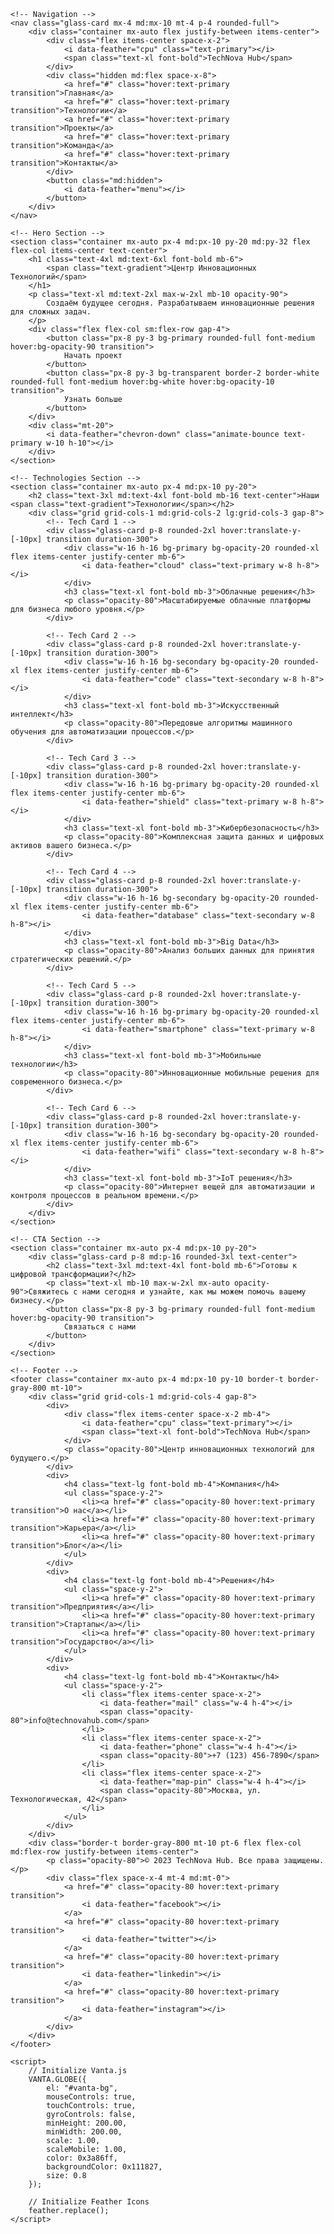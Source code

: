 <!DOCTYPE html>
<html lang="en">
<head>
    <meta charset="UTF-8">
    <meta name="viewport" content="width=device-width, initial-scale=1.0">
    <title>TechNova Hub - Центр Инновационных технологий</title>
    <script src="https://cdn.tailwindcss.com"></script>
    <script src="https://unpkg.com/feather-icons"></script>
    <script src="https://cdn.jsdelivr.net/npm/feather-icons/dist/feather.min.js"></script>
    <script src="https://cdn.jsdelivr.net/npm/vanta@latest/dist/vanta.globe.min.js"></script>
    <script>
        tailwind.config = {
            theme: {
                extend: {
                    colors: {
                        primary: '#3a86ff',
                        secondary: '#8338ec'
                    }
                }
            }
        }
    </script>
    <style>
        #vanta-bg {
            position: absolute;
            top: 0;
            left: 0;
            width: 100%;
            height: 100%;
            z-index: -1;
        }
        .glass-card {
            background: rgba(255, 255, 255, 0.1);
            backdrop-filter: blur(10px);
            -webkit-backdrop-filter: blur(10px);
            border-radius: 20px;
            border: 1px solid rgba(255, 255, 255, 0.2);
        }
        .text-gradient {
            background: linear-gradient(90deg, #3a86ff 0%, #8338ec 100%);
            -webkit-background-clip: text;
            background-clip: text;
            color: transparent;
        }
    </style>
</head>
<body class="min-h-screen bg-gray-900 text-white overflow-x-hidden">
    <div id="vanta-bg"></div>

    <!-- Navigation -->
    <nav class="glass-card mx-4 md:mx-10 mt-4 p-4 rounded-full">
        <div class="container mx-auto flex justify-between items-center">
            <div class="flex items-center space-x-2">
                <i data-feather="cpu" class="text-primary"></i>
                <span class="text-xl font-bold">TechNova Hub</span>
            </div>
            <div class="hidden md:flex space-x-8">
                <a href="#" class="hover:text-primary transition">Главная</a>
                <a href="#" class="hover:text-primary transition">Технологии</a>
                <a href="#" class="hover:text-primary transition">Проекты</a>
                <a href="#" class="hover:text-primary transition">Команда</a>
                <a href="#" class="hover:text-primary transition">Контакты</a>
            </div>
            <button class="md:hidden">
                <i data-feather="menu"></i>
            </button>
        </div>
    </nav>

    <!-- Hero Section -->
    <section class="container mx-auto px-4 md:px-10 py-20 md:py-32 flex flex-col items-center text-center">
        <h1 class="text-4xl md:text-6xl font-bold mb-6">
            <span class="text-gradient">Центр Инновационных Технологий</span>
        </h1>
        <p class="text-xl md:text-2xl max-w-2xl mb-10 opacity-90">
            Создаём будущее сегодня. Разрабатываем инновационные решения для сложных задач.
        </p>
        <div class="flex flex-col sm:flex-row gap-4">
            <button class="px-8 py-3 bg-primary rounded-full font-medium hover:bg-opacity-90 transition">
                Начать проект
            </button>
            <button class="px-8 py-3 bg-transparent border-2 border-white rounded-full font-medium hover:bg-white hover:bg-opacity-10 transition">
                Узнать больше
            </button>
        </div>
        <div class="mt-20">
            <i data-feather="chevron-down" class="animate-bounce text-primary w-10 h-10"></i>
        </div>
    </section>

    <!-- Technologies Section -->
    <section class="container mx-auto px-4 md:px-10 py-20">
        <h2 class="text-3xl md:text-4xl font-bold mb-16 text-center">Наши <span class="text-gradient">Технологии</span></h2>
        <div class="grid grid-cols-1 md:grid-cols-2 lg:grid-cols-3 gap-8">
            <!-- Tech Card 1 -->
            <div class="glass-card p-8 rounded-2xl hover:translate-y-[-10px] transition duration-300">
                <div class="w-16 h-16 bg-primary bg-opacity-20 rounded-xl flex items-center justify-center mb-6">
                    <i data-feather="cloud" class="text-primary w-8 h-8"></i>
                </div>
                <h3 class="text-xl font-bold mb-3">Облачные решения</h3>
                <p class="opacity-80">Масштабируемые облачные платформы для бизнеса любого уровня.</p>
            </div>
            
            <!-- Tech Card 2 -->
            <div class="glass-card p-8 rounded-2xl hover:translate-y-[-10px] transition duration-300">
                <div class="w-16 h-16 bg-secondary bg-opacity-20 rounded-xl flex items-center justify-center mb-6">
                    <i data-feather="code" class="text-secondary w-8 h-8"></i>
                </div>
                <h3 class="text-xl font-bold mb-3">Искусственный интеллект</h3>
                <p class="opacity-80">Передовые алгоритмы машинного обучения для автоматизации процессов.</p>
            </div>
            
            <!-- Tech Card 3 -->
            <div class="glass-card p-8 rounded-2xl hover:translate-y-[-10px] transition duration-300">
                <div class="w-16 h-16 bg-primary bg-opacity-20 rounded-xl flex items-center justify-center mb-6">
                    <i data-feather="shield" class="text-primary w-8 h-8"></i>
                </div>
                <h3 class="text-xl font-bold mb-3">Кибербезопасность</h3>
                <p class="opacity-80">Комплексная защита данных и цифровых активов вашего бизнеса.</p>
            </div>
            
            <!-- Tech Card 4 -->
            <div class="glass-card p-8 rounded-2xl hover:translate-y-[-10px] transition duration-300">
                <div class="w-16 h-16 bg-secondary bg-opacity-20 rounded-xl flex items-center justify-center mb-6">
                    <i data-feather="database" class="text-secondary w-8 h-8"></i>
                </div>
                <h3 class="text-xl font-bold mb-3">Big Data</h3>
                <p class="opacity-80">Анализ больших данных для принятия стратегических решений.</p>
            </div>
            
            <!-- Tech Card 5 -->
            <div class="glass-card p-8 rounded-2xl hover:translate-y-[-10px] transition duration-300">
                <div class="w-16 h-16 bg-primary bg-opacity-20 rounded-xl flex items-center justify-center mb-6">
                    <i data-feather="smartphone" class="text-primary w-8 h-8"></i>
                </div>
                <h3 class="text-xl font-bold mb-3">Мобильные технологии</h3>
                <p class="opacity-80">Инновационные мобильные решения для современного бизнеса.</p>
            </div>
            
            <!-- Tech Card 6 -->
            <div class="glass-card p-8 rounded-2xl hover:translate-y-[-10px] transition duration-300">
                <div class="w-16 h-16 bg-secondary bg-opacity-20 rounded-xl flex items-center justify-center mb-6">
                    <i data-feather="wifi" class="text-secondary w-8 h-8"></i>
                </div>
                <h3 class="text-xl font-bold mb-3">IoT решения</h3>
                <p class="opacity-80">Интернет вещей для автоматизации и контроля процессов в реальном времени.</p>
            </div>
        </div>
    </section>

    <!-- CTA Section -->
    <section class="container mx-auto px-4 md:px-10 py-20">
        <div class="glass-card p-8 md:p-16 rounded-3xl text-center">
            <h2 class="text-3xl md:text-4xl font-bold mb-6">Готовы к цифровой трансформации?</h2>
            <p class="text-xl mb-10 max-w-2xl mx-auto opacity-90">Свяжитесь с нами сегодня и узнайте, как мы можем помочь вашему бизнесу.</p>
            <button class="px-8 py-3 bg-primary rounded-full font-medium hover:bg-opacity-90 transition">
                Связаться с нами
            </button>
        </div>
    </section>

    <!-- Footer -->
    <footer class="container mx-auto px-4 md:px-10 py-10 border-t border-gray-800 mt-10">
        <div class="grid grid-cols-1 md:grid-cols-4 gap-8">
            <div>
                <div class="flex items-center space-x-2 mb-4">
                    <i data-feather="cpu" class="text-primary"></i>
                    <span class="text-xl font-bold">TechNova Hub</span>
                </div>
                <p class="opacity-80">Центр инновационных технологий для будущего.</p>
            </div>
            <div>
                <h4 class="text-lg font-bold mb-4">Компания</h4>
                <ul class="space-y-2">
                    <li><a href="#" class="opacity-80 hover:text-primary transition">О нас</a></li>
                    <li><a href="#" class="opacity-80 hover:text-primary transition">Карьера</a></li>
                    <li><a href="#" class="opacity-80 hover:text-primary transition">Блог</a></li>
                </ul>
            </div>
            <div>
                <h4 class="text-lg font-bold mb-4">Решения</h4>
                <ul class="space-y-2">
                    <li><a href="#" class="opacity-80 hover:text-primary transition">Предприятия</a></li>
                    <li><a href="#" class="opacity-80 hover:text-primary transition">Стартапы</a></li>
                    <li><a href="#" class="opacity-80 hover:text-primary transition">Государство</a></li>
                </ul>
            </div>
            <div>
                <h4 class="text-lg font-bold mb-4">Контакты</h4>
                <ul class="space-y-2">
                    <li class="flex items-center space-x-2">
                        <i data-feather="mail" class="w-4 h-4"></i>
                        <span class="opacity-80">info@technovahub.com</span>
                    </li>
                    <li class="flex items-center space-x-2">
                        <i data-feather="phone" class="w-4 h-4"></i>
                        <span class="opacity-80">+7 (123) 456-7890</span>
                    </li>
                    <li class="flex items-center space-x-2">
                        <i data-feather="map-pin" class="w-4 h-4"></i>
                        <span class="opacity-80">Москва, ул. Технологическая, 42</span>
                    </li>
                </ul>
            </div>
        </div>
        <div class="border-t border-gray-800 mt-10 pt-6 flex flex-col md:flex-row justify-between items-center">
            <p class="opacity-80">© 2023 TechNova Hub. Все права защищены.</p>
            <div class="flex space-x-4 mt-4 md:mt-0">
                <a href="#" class="opacity-80 hover:text-primary transition">
                    <i data-feather="facebook"></i>
                </a>
                <a href="#" class="opacity-80 hover:text-primary transition">
                    <i data-feather="twitter"></i>
                </a>
                <a href="#" class="opacity-80 hover:text-primary transition">
                    <i data-feather="linkedin"></i>
                </a>
                <a href="#" class="opacity-80 hover:text-primary transition">
                    <i data-feather="instagram"></i>
                </a>
            </div>
        </div>
    </footer>

    <script>
        // Initialize Vanta.js
        VANTA.GLOBE({
            el: "#vanta-bg",
            mouseControls: true,
            touchControls: true,
            gyroControls: false,
            minHeight: 200.00,
            minWidth: 200.00,
            scale: 1.00,
            scaleMobile: 1.00,
            color: 0x3a86ff,
            backgroundColor: 0x111827,
            size: 0.8
        });

        // Initialize Feather Icons
        feather.replace();
    </script>
</body>
</html>
